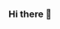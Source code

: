 ### Hi there 👋

<!--
**ericmreed/ericmreed** is a ✨ _special_ ✨ repository because its `README.md` (this file) appears on your GitHub profile.

Summary: Managed Services, Enterprise (Fortune 500), SaaS, DevOps, Transformation, Leadership, Management


Help with Markdown: https://github.com/adam-p/markdown-here/wiki/Markdown-Cheatsheet

Here are some ideas to get you started:

- 🔭 I’m currently working on ...
- 🌱 I’m currently learning ...
- 👯 I’m looking to collaborate on ...
- 🤔 I’m looking for help with ...
- 💬 Ask me about ... Adobe Experience Manager
- ⚡ Fun fact: I'm a twin!
-->

<!-- ## Connect with me: (these should be SVG with width of 25px, preferrably a b/w)

twitter, email, linkedin, Youtube, Instagram, website, 
-->

<!-- ## Tools and Languages (find Color placard images (SVG 25px) for each of these):
	
	Python3
	Git
	Gitlab
	Atlassian JIRA
	Adobe Experience Manager
	Java 
	Docker
	Kubernetes
	Ansible
	Jenkins
	Redhat Linux
	Mac OS X
	AWS
	Azure
	HTML5
	CSS3
-->

<!-- Website links

[Youtube]: https://www.youtube.com/channel/UCPrT15YAHaFNMKgX0Ah79iA "Eric's Youtube Channel"

-->


